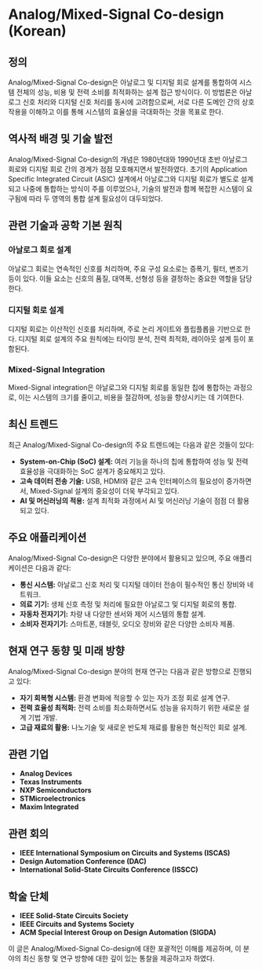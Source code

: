 # Analog/Mixed-Signal Co-design (Korean)

## 정의

Analog/Mixed-Signal Co-design은 아날로그 및 디지털 회로 설계를 통합하여 시스템 전체의 성능, 비용 및 전력 소비를 최적화하는 설계 접근 방식이다. 이 방법론은 아날로그 신호 처리와 디지털 신호 처리를 동시에 고려함으로써, 서로 다른 도메인 간의 상호작용을 이해하고 이를 통해 시스템의 효율성을 극대화하는 것을 목표로 한다.

## 역사적 배경 및 기술 발전

Analog/Mixed-Signal Co-design의 개념은 1980년대와 1990년대 초반 아날로그 회로와 디지털 회로 간의 경계가 점점 모호해지면서 발전하였다. 초기의 Application Specific Integrated Circuit (ASIC) 설계에서 아날로그와 디지털 회로가 별도로 설계되고 나중에 통합하는 방식이 주를 이루었으나, 기술의 발전과 함께 복잡한 시스템이 요구됨에 따라 두 영역의 통합 설계 필요성이 대두되었다. 

## 관련 기술과 공학 기본 원칙

### 아날로그 회로 설계

아날로그 회로는 연속적인 신호를 처리하며, 주요 구성 요소로는 증폭기, 필터, 변조기 등이 있다. 이들 요소는 신호의 품질, 대역폭, 선형성 등을 결정하는 중요한 역할을 담당한다.

### 디지털 회로 설계

디지털 회로는 이산적인 신호를 처리하며, 주로 논리 게이트와 플립플롭을 기반으로 한다. 디지털 회로 설계의 주요 원칙에는 타이밍 분석, 전력 최적화, 레이아웃 설계 등이 포함된다.

### Mixed-Signal Integration

Mixed-Signal integration은 아날로그와 디지털 회로를 동일한 칩에 통합하는 과정으로, 이는 시스템의 크기를 줄이고, 비용을 절감하며, 성능을 향상시키는 데 기여한다. 

## 최신 트렌드

최근 Analog/Mixed-Signal Co-design의 주요 트렌드에는 다음과 같은 것들이 있다:

- **System-on-Chip (SoC) 설계:** 여러 기능을 하나의 칩에 통합하여 성능 및 전력 효율성을 극대화하는 SoC 설계가 중요해지고 있다.
- **고속 데이터 전송 기술:** USB, HDMI와 같은 고속 인터페이스의 필요성이 증가하면서, Mixed-Signal 설계의 중요성이 더욱 부각되고 있다.
- **AI 및 머신러닝의 적용:** 설계 최적화 과정에서 AI 및 머신러닝 기술이 점점 더 활용되고 있다.

## 주요 애플리케이션

Analog/Mixed-Signal Co-design은 다양한 분야에서 활용되고 있으며, 주요 애플리케이션은 다음과 같다:

- **통신 시스템:** 아날로그 신호 처리 및 디지털 데이터 전송이 필수적인 통신 장비와 네트워크.
- **의료 기기:** 생체 신호 측정 및 처리에 필요한 아날로그 및 디지털 회로의 통합.
- **자동차 전자기기:** 차량 내 다양한 센서와 제어 시스템의 통합 설계.
- **소비자 전자기기:** 스마트폰, 태블릿, 오디오 장비와 같은 다양한 소비자 제품.

## 현재 연구 동향 및 미래 방향

Analog/Mixed-Signal Co-design 분야의 현재 연구는 다음과 같은 방향으로 진행되고 있다:

- **자기 회복형 시스템:** 환경 변화에 적응할 수 있는 자가 조정 회로 설계 연구.
- **전력 효율성 최적화:** 전력 소비를 최소화하면서도 성능을 유지하기 위한 새로운 설계 기법 개발.
- **고급 재료의 활용:** 나노기술 및 새로운 반도체 재료를 활용한 혁신적인 회로 설계.

## 관련 기업

- **Analog Devices**
- **Texas Instruments**
- **NXP Semiconductors**
- **STMicroelectronics**
- **Maxim Integrated**

## 관련 회의

- **IEEE International Symposium on Circuits and Systems (ISCAS)**
- **Design Automation Conference (DAC)**
- **International Solid-State Circuits Conference (ISSCC)**

## 학술 단체

- **IEEE Solid-State Circuits Society**
- **IEEE Circuits and Systems Society**
- **ACM Special Interest Group on Design Automation (SIGDA)**

이 글은 Analog/Mixed-Signal Co-design에 대한 포괄적인 이해를 제공하며, 이 분야의 최신 동향 및 연구 방향에 대한 깊이 있는 통찰을 제공하고자 하였다.